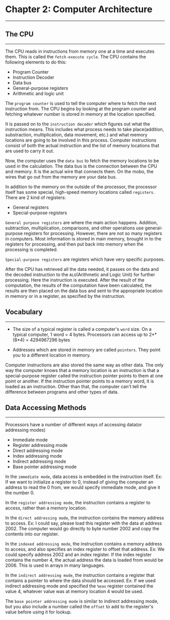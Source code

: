 # Chapter 2: Computer Architecture
---

## The CPU
---
The CPU reads in instructions from memory one at a time and executes them.
This is called the `fetch-execute cycle`.
The CPU contains the following elements to do this:
- Program Counter
- Instruction Decoder
- Data bus
- General-purpose registers
- Arithmetic and logic unit

The `program counter` is used to tell the computer where to fetch the next instruction from.
The CPU begins by looking at the program counter and fetching whatever
number is stored in memory at the location specified.

It is passed on to the `instruction decoder` which figures out what the
instruction means. This includes what process needs to take place(addition,
substraction, multiplication, data movement, etc.) and what memory
locations are going to be involved in this process. Computer instructions
consist of both the actual instruction and the list of memory locations
that are used to carry it out.

Now, the computer uses the `data bus` to fetch the memory locations to be
used in the calculation. The data bus is the connection between the
CPU and memory. It is the actual wire that connects them. On the mobo,
the wires that go out from the memory are your data bus.

In addition to the memory on the outside of the processor, the processor
itself has some special, high-speed memory locations called `registers`.
There are 2 kind of registers:
- General registers
- Special-purpose registers

`General purpose registers` are where the main action happens.
Addition, subtraction, multiplication, comparisons, and other operations
use general-purpose registers for processing. However, there are not so
many registers in computers.
Most information is stored in main memory, brought in to the registers
for processing, and then put back into memory when the processing
is completed.

`Special-purpose registers` are registers which have very specific purposes.

After the CPU has retrieved all the data needed, it passes on the data and
the decoded instruction to the `ALU`(Arithmetic and Logic Unit) for further
processing.
Here the instruction is executed. After the result of the computation,
the results of the computation have been calculated, the results are then
placed on the data bus and sent to the appropriate location in memory or
in a register, as specified by the instruction.


## Vocabulary
---
- The size of a typical register is called a computer's `word` size.
On a typical computer, 1 word = 4 bytes.
Processors can access up to 2**(8*4) = 4294967296 bytes

- Addresses which are stored in memory are called `pointers`. They point you to a different location in memory.

Computer instructions are also stored the same way as other data.
The only way the computer knows that a memory location is an instruction is
that a special-purpose register called the instruction pointer points to them
at one point or another. If the instruction pointer points to a memory word,
it is loaded as an instruction.
Other than that, the computer can't tell the difference between programs and
other types of data.

## Data Accessing Methods
---
Processors have a number of different ways of accessing data(or addressing modes)

- Immediate mode
- Register addressing mode
- Direct addressing mode
- Index addressing mode
- Indirect addressing mode
- Base pointer addressing mode

In the `immediate mode`, data access is embedded in the instruction itself.
Ex: If we want to initialize a register to 0, instead of giving the computer
an address to read the 0 from, we would specify immediate mode, and give it
the number 0.

In the `register addressing mode`, the instruction contains
a register to access, rather than a memory location.

In the `direct addressing mode`, the instruction contains the memory address
to access.
Ex: I could say, please load this register with the data at address 2002.
The computer would go directly to byte number 2002 and copy the contents into
our register.

In the `indexed addressing mode`, the instruction contains a memory address to access,
and also specifies an index register to offset that address.
Ex: We could specify address 2002 and an index register. If the index register
contains the number 4, the actual address the data is loaded from would be
2006. This is used in arrays in many languages.

In the `indirect addressing mode`, the instruction contains a register that
contains a pointer to where the data should be accessed.
Ex: If we used indirect addressing mode and specified the `%eax` register
contained the value 4, whatever value was at memory location 4 would be used.

The `base pointer addressing mode` is similar to indirect addressing mode,
but you also include a number called the `offset` to add to the
register's value before using it for lookup.

